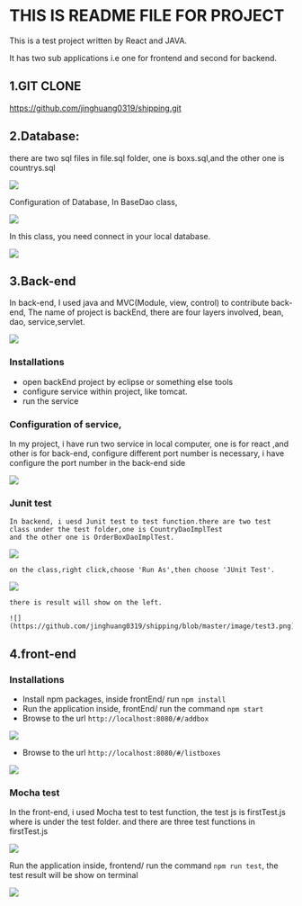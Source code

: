 THIS IS README FILE FOR PROJECT
=========================================

This is a test project written by React and JAVA.

It has two sub applications i.e one for frontend and second for backend.

## 1.GIT CLONE
https://github.com/jinghuang0319/shipping.git 


## 2.Database:
there are two sql files in file.sql folder, one is boxs.sql,and the other one is countrys.sql 

![](https://github.com/jinghuang0319/shipping/blob/master/image/sql.png)

 Configuration of Database, In BaseDao class,

![](https://github.com/jinghuang0319/shipping/blob/master/image/d72e1a0c82565b3c89a0793e8f7c089.png)

In this class, you need connect in your local database.

![](https://github.com/jinghuang0319/shipping/blob/master/image/880e4860ba89400e8be737c5a503483.png)


## 3.Back-end
In back-end, I used java and MVC(Module, view, control) to contribute back-end, The name of project is backEnd, there are four layers involved, bean, dao, service,servlet.

![](https://github.com/jinghuang0319/shipping/blob/master/image/b1.png)

### Installations
   * open backEnd project by eclipse or something else tools
   * configure service within project, like tomcat.
   * run the service
   
### Configuration of service,
In my project, i have run two service in local computer, one is for react ,and other is for back-end, configure different port number is necessary, i have configure the port number in the back-end side

![](https://github.com/jinghuang0319/shipping/blob/master/image/9662b7e2c4ac57d897ac906d1440e39.png)

### Junit test
    In backend, i uesd Junit test to test function.there are two test class under the test folder,one is CountryDaoImplTest
	and the other one is OrderBoxDaoImplTest.
	
   ![](https://github.com/jinghuang0319/shipping/blob/master/image/test1.png)
   
    on the class,right click,choose 'Run As',then choose 'JUnit Test'.
	
   ![](https://github.com/jinghuang0319/shipping/blob/master/image/test2.png)
	
	
	there is result will show on the left.
	
	![](https://github.com/jinghuang0319/shipping/blob/master/image/test3.png)
	

## 4.front-end

 ### Installations
   * Install npm packages, inside frontEnd/ run `npm install`
   * Run the application inside, frontEnd/ run the command `npm start`
   * Browse to the url `http://localhost:8080/#/addbox`
  
   ![]( https://github.com/jinghuang0319/shipping/blob/master/image/d0b7a44d6c6283bcca7a9b0093b8dbc.png)
   * Browse to the url `http://localhost:8080/#/listboxes`
   
   ![](https://github.com/jinghuang0319/shipping/blob/master/image/a607c9c0db17d888c52020ce53d5fee.png)


 ### Mocha test
   In the front-end, i used Mocha test to test function, the test js is firstTest.js where is under the test folder. 
   and there are three test functions in firstTest.js
   
   ![](https://github.com/jinghuang0319/shipping/blob/master/image/test4.png)
   
   Run the application inside, frontend/ run the command `npm run test`, the test result will be show on terminal 
   
   ![](https://github.com/jinghuang0319/shipping/blob/master/image/test5.png)
   
